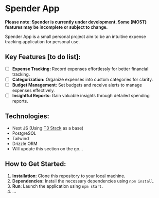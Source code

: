 # Spender App

**Please note: Spender is currently under development. Some (MOST) features may be incomplete or subject to change.**

Spender App is a small personal project aim to be an intuitive expense tracking application for personal use.

## Key Features [to do list]:

- [ ] **Expense Tracking:** Record expenses effortlessly for better financial tracking.
- [ ] **Categorization:** Organize expenses into custom categories for clarity.
- [ ] **Budget Management:** Set budgets and receive alerts to manage expenses effectively.
- [ ] **Insightful Reports:** Gain valuable insights through detailed spending reports.

## Technologies:

- Next JS (Using [T3 Stack](https://create.t3.gg/) as a base)
- PostgreSQL
- Tailwind
- Drizzle ORM
- Will update this section on the go...

## How to Get Started:

1. **Installation:** Clone this repository to your local machine.
2. **Dependencies:** Install the necessary dependencies using `npm install`.
3. **Run:** Launch the application using `npm start`.
4. ...
